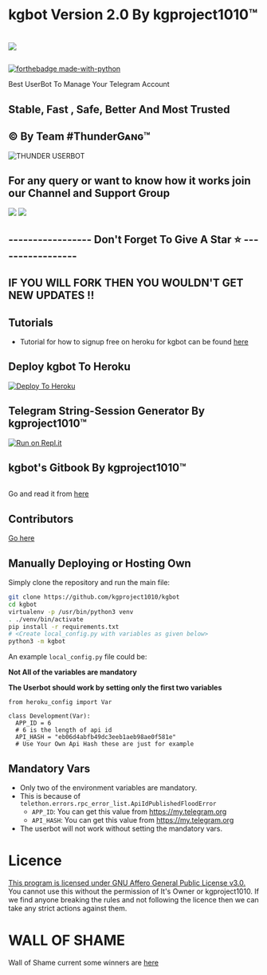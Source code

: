 # kgbot Version 2.0 By kgproject1010™

# <p align="left"><a href="https://github.com/kgproject1010/kgbot"><img src="https://github-readme-stats.vercel.app/api/pin?username=kgproject1010&show_icons=true&theme=dark&hide_border=true&repo=kgbot"></a></p><p align="centre"><a href="https://t.me/kgbot">

[![forthebadge made-with-python](http://ForTheBadge.com/images/badges/made-with-python.svg)](https://www.python.org/)


Best UserBot To Manage Your Telegram Account 


## Stable, Fast , Safe, Better And Most Trusted


## © By Team #ThunderGᴀɴɢ™
<img src="https://telegra.ph/file/d8debedf797a5c00a7844.png" alt="THUNDER USERBOT">

## For any query or want to know how it works join our Channel and Support Group 

<a href="https://t.me/kgbot"><img src="https://img.shields.io/badge/Join-Telegram%20Channel-red.svg?logo=Telegram"></a>
<a href="https://t.me/kgbotchat"><img src="https://img.shields.io/badge/Join-Telegram%20Group-blue.svg?logo=telegram"></a>

## ----------------- Don't Forget To Give A Star ⭐ -----------------

## IF YOU WILL FORK THEN YOU WOULDN'T GET NEW UPDATES !!
## Tutorials
- Tutorial for how to signup free on heroku for kgbot can be found [here](https://youtu.be/x1U0a0_sBe8)




## Deploy kgbot To Heroku

[![Deploy To Heroku](https://www.herokucdn.com/deploy/button.svg)](https://heroku.com/deploy?template=https://github.com/kgproject1010/kgbotheroku6)


## Telegram String-Session Generator By kgproject1010™

[![Run on Repl.it](https://repl.it/badge/github/kgproject1010/kgbot)](https://repl.it/@deadanonymous/kgproject1010#main.py)

## kgbot's Gitbook By kgproject1010™

<img src="https://telegra.ph/file/16df41fe13ab10d5b7b1b.png" alt="">

Go and read it from [here](https://kgproject1010.gitbook.io/kgbot/)


## Contributors
[Go here](https://github.com/kgproject1010/kgbot/graphs/contributors)


## Manually Deploying or Hosting Own

Simply clone the repository and run the main file:

```bash
git clone https://github.com/kgproject1010/kgbot
cd kgbot
virtualenv -p /usr/bin/python3 venv
. ./venv/bin/activate
pip install -r requirements.txt
# <Create local_config.py with variables as given below>
python3 -m kgbot
```

An example `local_config.py` file could be:

**Not All of the variables are mandatory**

**The Userbot should work by setting only the first two variables**

```python3
from heroku_config import Var

class Development(Var):
  APP_ID = 6
  # 6 is the length of api id
  API_HASH = "eb06d4abfb49dc3eeb1aeb98ae0f581e"
  # Use Your Own Api Hash these are just for example
```


## Mandatory Vars

- Only two of the environment variables are mandatory.
- This is because of `telethon.errors.rpc_error_list.ApiIdPublishedFloodError`
  - `APP_ID`: You can get this value from https://my.telegram.org
  - `API_HASH`: You can get this value from https://my.telegram.org
- The userbot will not work without setting the mandatory vars.

# Licence

 [This program is licensed under GNU Affero General Public License v3.0.](https://github.com/kgproject1010/kgbot/blob/main/LICENSE)
You cannot use this without the permission of It's Owner or kgproject1010. If we find anyone breaking the rules and not following the licence then we can take any strict actions against them.

# WALL OF SHAME

Wall of Shame current some winners are [here](https://t.me/kgbot/53)
